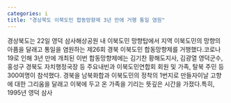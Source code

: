 ```yaml
---
categories: i
title: "경상북도 이북도민 합동망향제 3년 만에 거행 통일 염원"
---
```

경상북도는 22일 영덕 삼사해상공원 내 이북도민 망향탑에서 지역 이북도민의 망향의 아픔을 달래고 통일을 염원하는 제26회 경북 이북도민 합동망향제를 거행했다.코로나19로 인해 3년 만에 개최된 이번 합동망향제에는 김기찬 황해도지사, 김광열 영덕군수, 홍성구 경북도 자치행정국장 등 주요내빈과 이북도민연합회 회원 및 가족, 탈북 주민 등 300여명이 참석했다.									경북을 남북화합과 이북도민의 정착의 1번지로 만들자이날 고향에 대한 그리움을 달래고 이북에 두고 온 가족을 기리는 뜻깊은 시간을 가졌다.특히, 1995년 영덕 삼사
